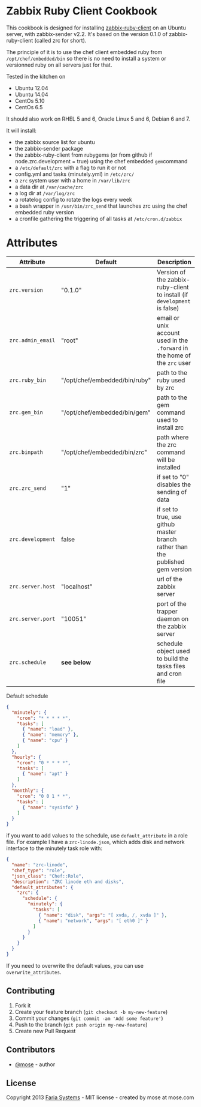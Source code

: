 Zabbix Ruby Client Cookbook
============================

This cookbook is designed for installing [zabbix-ruby-client](https://github.com/eduvo/zabbix-ruby-client) on an Ubuntu server, with zabbix-sender v2.2. It's based on the version 0.1.0 of zabbix-ruby-client (called zrc for short).

The principle of it is to use the chef client embedded ruby from `/opt/chef/embedded/bin` so there is no need to install a system or versionned ruby on all servers just for that.

Tested in the kitchen on

- Ubuntu 12.04
- Ubuntu 14.04
- CentOs 5.10
- CentOs 6.5

It should also work on RHEL 5 and 6, Oracle Linux 5 and 6, Debian 6 and 7.

It will install:

- the zabbix source list for ubuntu
- the zabbix-sender package
- the zabbix-ruby-client from rubygems (or from github if node.zrc.development = true) using the chef embedded `gem`command
- a `/etc/default/zrc` with a flag to run it or not
- config.yml and tasks (minutely.yml) in `/etc/zrc/`
- a `zrc` system user with a home in `/var/lib/zrc`
- a data dir at `/var/cache/zrc`
- a log dir at `/var/log/zrc`
- a rotatelog config to rotate the logs every week
- a bash wrapper in `/usr/bin/zrc_send` that launches zrc using the chef embedded ruby version
- a cronfile gathering the triggering of all tasks at `/etc/cron.d/zabbix`

Attributes
==============

Attribute |  Default  | Description
----------|-----------|-------------
`zrc.version`     | "0.1.0"     | Version of the zabbix-ruby-client to install (if `development` is false)
`zrc.admin_email` | "root"      | email or unix account used in the `.forward` in the home of the `zrc` user
`zrc.ruby_bin`    | "/opt/chef/embedded/bin/ruby" | path to the ruby used by zrc
`zrc.gem_bin`     | "/opt/chef/embedded/bin/gem"  | path to the gem command used to install zrc
`zrc.binpath`     | "/opt/chef/embedded/bin/zrc"  | path where the zrc command will be installed
`zrc.zrc_send`    | "1"         | if set to "0" disables the sending of data
`zrc.development` | false       | if set to true, use github master branch rather than the published gem version
`zrc.server.host` | "localhost" | url of the zabbix server
`zrc.server.port` | "10051"     | port of the trapper daemon on the zabbix server
`zrc.schedule`    | __see below__ | schedule object used to build the tasks files and cron file

Default schedule

````json
{
  "minutely": {
    "cron": "* * * * *",
    "tasks": [
      { "name": "load" },
      { "name": "memory" },
      { "name": "cpu" }
    ]
  },
  "hourly": {
    "cron": "0 * * * *",
    "tasks": [
      { "name": "apt" }
    ]
  },
  "monthly": {
    "cron": "0 0 1 * *",
    "tasks": [
      { "name": "sysinfo" }
    ]
  }
}
````

if you want to add values to the schedule, use `default_attribute` in a role file. For example I have a `zrc-linode.json`, which adds disk and network interface to the minutely task role with:

````json
{
  "name": "zrc-linode",
  "chef_type": "role",
  "json_class": "Chef::Role",
  "description": "ZRC linode eth and disks",
  "default_attributes": {
    "zrc": {
      "schedule": {
        "minutely": {
          "tasks": [
            { "name": "disk", "args": "[ xvda, /, xvda ]" },
            { "name": "network", "args": "[ eth0 ]" }
          ]
        }
      }
    }
  }
}
````

If you need to overwrite the default values, you can use `overwrite_attributes`.

## Contributing

1. Fork it
2. Create your feature branch (`git checkout -b my-new-feature`)
3. Commit your changes (`git commit -am 'Add some feature'`)
4. Push to the branch (`git push origin my-new-feature`)
5. Create new Pull Request

## Contributors

* [@mose](https://github.com/mose) - author

## License

Copyright 2013 [Faria Systems](http://faria.co) - MIT license - created by mose at mose.com

